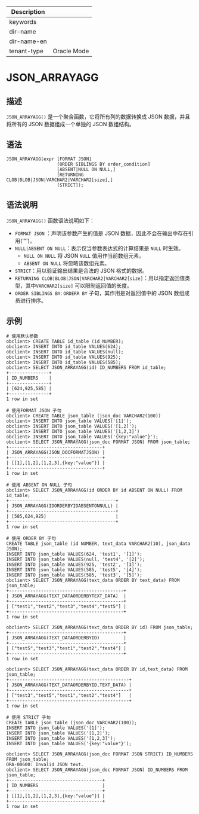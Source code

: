 | Description   |                 |
|---------------|-----------------|
| keywords      |                 |
| dir-name      |                 |
| dir-name-en   |                 |
| tenant-type   | Oracle Mode     |

# JSON_ARRAYAGG

## 描述

`JSON_ARRAYAGG()` 是一个聚合函数，它将所有列的数据转换成 JSON 数据，并且将所有的 JSON 数据组成一个单独的 JSON 数组结构。

## 语法

```shell
JSON_ARRAYAGG(expr [FORMAT JSON]
                   [ORDER SIBLINGS BY order_condition]
                   [ABSENT|NULL ON NULL,]
                   [RETURNING  CLOB|BLOB|JSON|VARCHAR2|VARCHAR2[size],]
                   [STRICT]);
```

## 语法说明

`JSON_ARRAYAGG()` 函数语法说明如下：

- `FORMAT JSON` ：声明该参数产生的值是 JSON 数据，因此不会在输出中存在引用('\"')。
- `NULL|ABSENT ON NULL`：表示仅当参数表达式的计算结果是 `NULL` 时生效。
   - `NULL ON NULL` 将 JSON `NULL` 值用作当前数组元素。
   - `ABSENT ON NULL` 将忽略该数组元素。
- `STRICT`：用以验证输出结果是合法的 JSON 格式的数据。
- `RETURNING CLOB|BLOB|JSON|VARCHAR2|VARCHAR2[size]`：用以指定返回值类型，其中`VARCHAR2[size]` 可以限制返回值的长度。
- `ORDER SIBLINGS BY`: `ORDERR BY` 子句，其作用是对返回值中的 JSON 数组成员进行排序。

## 示例

```shell
# 使用默认参数
obclient> CREATE TABLE id_table (id NUMBER);
obclient> INSERT INTO id_table VALUES(624);
obclient> INSERT INTO id_table VALUES(null);
obclient> INSERT INTO id_table VALUES(925);
obclient> INSERT INTO id_table VALUES(585);
obclient> SELECT JSON_ARRAYAGG(id) ID_NUMBERS FROM id_table;
+---------------+
| ID_NUMBERS    |
+---------------+
| [624,925,585] |
+---------------+
1 row in set

# 使用FORMAT JSON 子句
obclient> CREATE TABLE json_table (json_doc VARCHAR2(100))
obclient> INSERT INTO json_table VALUES('[1]');
obclient> INSERT INTO json_table VALUES('[1,2]');
obclient> INSERT INTO json_table VALUES('[1,2,3]')
obclient> INSERT INTO json_table VALUES('{key:"value"}');
obclient> SELECT JSON_ARRAYAGG(json_doc FORMAT JSON) FROM json_table;
+-----------------------------------+
| JSON_ARRAYAGG(JSON_DOCFORMATJSON) |
+-----------------------------------+
| [[1],[1,2],[1,2,3],{key:"value"}] |
+-----------------------------------+
1 row in set

# 使用 ABSENT ON NULL 子句
obclient> SELECT JSON_ARRAYAGG(id ORDER BY id ABSENT ON NULL) FROM id_table;
+----------------------------------------+
| JSON_ARRAYAGG(IDORDERBYIDABSENTONNULL) |
+----------------------------------------+
| [585,624,925]                          |
+----------------------------------------+
1 row in set

# 使用 ORDER BY 子句
CREATE TABLE json_table (id NUMBER, text_data VARCHAR2(10), json_data JSON);
INSERT INTO json_table VALUES(624, 'test1', '[1]');
INSERT INTO json_table VALUES(null, 'test4', '[2]');
INSERT INTO json_table VALUES(925, 'test2', '[3]');
INSERT INTO json_table VALUES(585, 'test5', '[4]');
INSERT INTO json_table VALUES(585, 'test3', '[5]');
obclient> SELECT JSON_ARRAYAGG(text_data ORDER BY text_data) FROM json_table;
+-------------------------------------------+
| JSON_ARRAYAGG(TEXT_DATAORDERBYTEXT_DATA)  |
+-------------------------------------------+
| ["test1","test2","test3","test4","test5"] |
+-------------------------------------------+
1 row in set

obclient> SELECT JSON_ARRAYAGG(text_data ORDER BY id) FROM json_table;
+-------------------------------------------+
| JSON_ARRAYAGG(TEXT_DATAORDERBYID)         |
+-------------------------------------------+
| ["test5","test3","test1","test2","test4"] |
+-------------------------------------------+
1 row in set

obclient> SELECT JSON_ARRAYAGG(text_data ORDER BY id,text_data) FROM json_table;
+---------------------------------------------+
| JSON_ARRAYAGG(TEXT_DATAORDERBYID,TEXT_DATA) |
+---------------------------------------------+
| ["test3","test5","test1","test2","test4"]   |
+---------------------------------------------+
1 row in set

# 使用 STRICT 子句
CREATE TABLE json_table (json_doc VARCHAR2(100));
INSERT INTO json_table VALUES('[1]');
INSERT INTO json_table VALUES('[1,2]');
INSERT INTO json_table VALUES('[1,2,3]');
INSERT INTO json_table VALUES('{key:"value"}');

obclient> SELECT JSON_ARRAYAGG(json_doc FORMAT JSON STRICT) ID_NUMBERS FROM json_table;
ORA-00600: Invalid JSON text.
obclient> SELECT JSON_ARRAYAGG(json_doc FORMAT JSON) ID_NUMBERS FROM json_table;
+-----------------------------------+
| ID_NUMBERS                        |
+-----------------------------------+
| [[1],[1,2],[1,2,3],{key:"value"}] |
+-----------------------------------+
1 row in set

```

